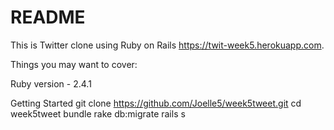 # README

This is Twitter clone using Ruby on Rails https://twit-week5.herokuapp.com.

Things you may want to cover:

Ruby version - 2.4.1

Getting Started
  git clone https://github.com/Joelle5/week5tweet.git
  cd week5tweet
  bundle
  rake db:migrate
  rails s
